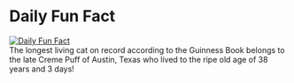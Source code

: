 # Daily Fun Fact
[![Daily Fun Fact](https://github.com/huy2x/daily-fun-facts/actions/workflows/daily-fun-facts.yml/badge.svg)](https://github.com/huy2x/daily-fun-facts/actions/workflows/daily-fun-facts.yml)<br/>
The longest living cat on record according to the Guinness Book belongs to the late Creme Puff of Austin, Texas who lived to the ripe old age of 38 years and 3 days!
